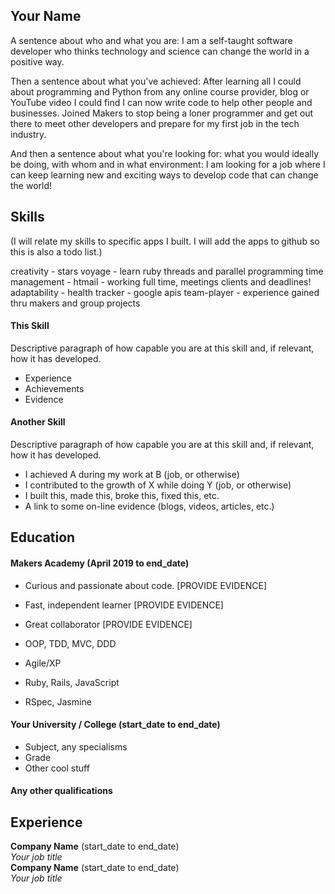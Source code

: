 ## Your Name

A sentence about who and what you are:
I am a self-taught software developer who thinks technology and science can change the world in a positive way. 

Then a sentence about what you've achieved:
After learning all I could about programming and Python from any online course provider, blog or YouTube video I could find I can now write code to help other people and businesses. Joined Makers to stop being a loner programmer and get out there to meet other developers and prepare for my first job in the tech industry.

And then a sentence about what you're looking for: what you would ideally be doing, with whom and in what environment:
I am looking for a job where I can keep learning new and exciting ways to develop code that can change the world!

## Skills

(I will relate my skills to specific apps I built. I will add the apps to github so this is also a todo list.)

creativity - stars voyage - learn ruby threads and parallel programming
time management - htmail - working full time, meetings clients and deadlines!
adaptability - health tracker - google apis
team-player - experience gained thru makers and group projects

#### This Skill

Descriptive paragraph of how capable you are at this skill and, if relevant, how it has developed.

- Experience
- Achievements
- Evidence

#### Another Skill

Descriptive paragraph of how capable you are at this skill and, if relevant, how it has developed.

- I achieved A during my work at B (job, or otherwise)
- I contributed to the growth of X while doing Y (job, or otherwise)
- I built this, made this, broke this, fixed this, etc.
- A link to some on-line evidence (blogs, videos, articles, etc.)

## Education

#### Makers Academy (April 2019 to end_date)

- Curious and passionate about code. [PROVIDE EVIDENCE]
- Fast, independent learner [PROVIDE EVIDENCE]
- Great collaborator [PROVIDE EVIDENCE]

- OOP, TDD, MVC, DDD
- Agile/XP
- Ruby, Rails, JavaScript
- RSpec, Jasmine

#### Your University / College (start_date to end_date)

- Subject, any specialisms
- Grade
- Other cool stuff

#### Any other qualifications

## Experience

**Company Name** (start_date to end_date)    
*Your job title*  
**Company Name** (start_date to end_date)   
*Your job title*  
